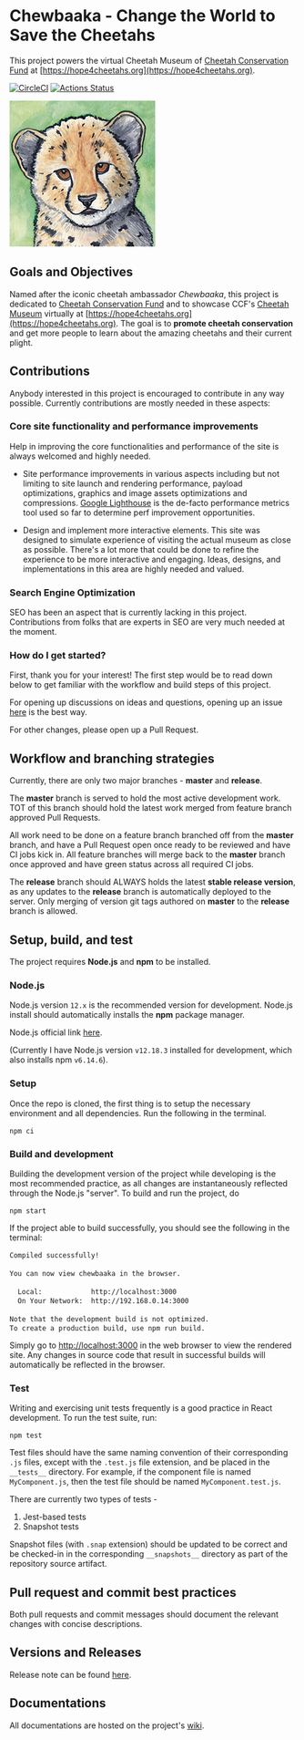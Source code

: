 # Chewbaaka - Change the World to Save the Cheetahs

This project powers the virtual Cheetah Museum of [Cheetah Conservation Fund](https://cheetah.org)
at [https://hope4cheetahs.org](https://hope4cheetahs.org).

[![CircleCI](https://circleci.com/gh/tetrachrome/chewbaaka.svg?style=svg&circle-token=3ff42881c6c3f2a44809d10947587a4c566fd574)](https://circleci.com/gh/tetrachrome/chewbaaka)
[![Actions Status](https://github.com/tetrachrome/chewbaaka/workflows/Node.js%20CI/badge.svg)](https://github.com/tetrachrome/chewbaaka/actions)

![logo](./Resources/Chewbaaka_Logo_256x256.png)


## Goals and Objectives

Named after the iconic cheetah ambassador *Chewbaaka*, this project is
dedicated to [Cheetah Conservation Fund](https://cheetah.org)
and to showcase CCF's [Cheetah Museum](https://youtu.be/p5r1NxE2kLU) virtually
at [https://hope4cheetahs.org](https://hope4cheetahs.org). The goal is to
**promote cheetah conservation** and get more people to learn about the amazing cheetahs
and their current plight.


## Contributions

Anybody interested in this project is encouraged to contribute in any way possible.
Currently contributions are mostly needed in these aspects:

### Core site functionality and performance improvements

Help in improving the core functionalities and performance of the site is always welcomed
and highly needed.

- Site performance improvements in various aspects including but not limiting to
  site launch and rendering performance, payload optimizations, graphics and image
  assets optimizations and compressions. [Google Lighthouse](https://developers.google.com/web/tools/lighthouse/)
  is the de-facto performance metrics tool used so far to determine
  perf improvement opportunities.

- Design and implement more interactive elements. This site was designed to simulate
  experience of visiting the actual museum as close as possible. There's a lot more
  that could be done to refine the experience to be more interactive and engaging.
  Ideas, designs, and implementations in this area are highly needed and valued.

### Search Engine Optimization

SEO has been an aspect that is currently lacking in this project.
Contributions from folks that are experts in SEO are very much needed at the moment.

### How do I get started?

First, thank you for your interest! The first step would be to read down below
to get familiar with the workflow and build steps of this project.

For opening up discussions on ideas and questions, opening up an issue
[here](https://github.com/tetrachrome/chewbaaka/issues/new) is the best way.

For other changes, please open up a Pull Request.


## Workflow and branching strategies

Currently, there are only two major branches - **master** and **release**.

The **master** branch is served to hold the most active development work.
TOT of this branch should hold the latest work merged from
feature branch approved Pull Requests.

All work need to be done on a feature branch branched off from the **master**
branch, and have a Pull Request open once ready to be reviewed and have
CI jobs kick in. All feature branches will merge back to the **master**
branch once approved and have green status across all required CI jobs.

The **release** branch should ALWAYS holds the latest **stable release version**,
as any updates to the **release** branch is automatically deployed to the server.
Only merging of version git tags authored on **master** to the **release**
branch is allowed.


## Setup, build, and test

The project requires **Node.js** and **npm** to be installed.

### Node.js

Node.js version `12.x` is the recommended version for development.
Node.js install should automatically installs the **npm** package manager.

Node.js official link [here](https://nodejs.org/en/download/).

(Currently I have Node.js version `v12.18.3` installed for development,
which also installs npm `v6.14.6`).

### Setup

Once the repo is cloned, the first thing is to setup the necessary
environment and all dependencies. Run the following in the terminal.

```
npm ci
```

### Build and development

Building the development version of the project while developing
is the most recommended practice, as all changes are instantaneously
reflected through the Node.js "server". To build and run the project, do

```
npm start
```

If the project able to build successfully, you should see the following
in the terminal:

```
Compiled successfully!

You can now view chewbaaka in the browser.

  Local:            http://localhost:3000
  On Your Network:  http://192.168.0.14:3000

Note that the development build is not optimized.
To create a production build, use npm run build.
```

Simply go to [http://localhost:3000](http://localhost:3000) in the
web browser to view the rendered site. Any changes in source code that
result in successful builds will automatically be reflected in the browser.

### Test

Writing and exercising unit tests frequently is a good practice
in React development. To run the test suite, run:

```
npm test
```

Test files should have the same naming convention of their corresponding
`.js` files, except with the `.test.js` file extension, and be placed
in the `__tests__` directory. For example, if the component file is
named `MyComponent.js`, then the test file should be named `MyComponent.test.js`.

There are currently two types of tests -

1. Jest-based tests
2. Snapshot tests

Snapshot files (with `.snap` extension) should be updated to be correct
and be checked-in in the corresponding `__snapshots__` directory as
part of the repository source artifact.


## Pull request and commit best practices

Both pull requests and commit messages should document the relevant
changes with concise descriptions.


## Versions and Releases

Release note can be found [here](./RELEASE.md).


## Documentations

All documentations are hosted on the project's [wiki](https://github.com/tetrachrome/chewbaaka/wiki).
